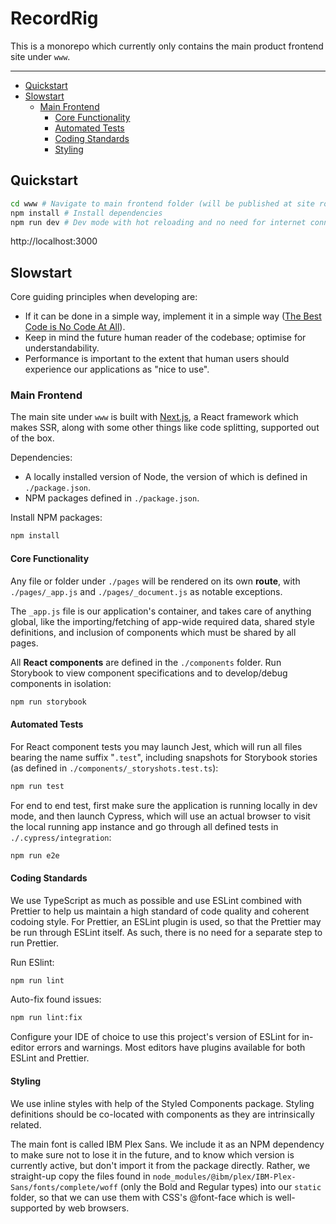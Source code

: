 # RecordRig

This is a monorepo which currently only contains the main product frontend site under `www`.

---

- [Quickstart](#quickstart)
- [Slowstart](#slowstart)
  - [Main Frontend](#main-frontend)
    - [Core Functionality](#core-functionality)
    - [Automated Tests](#automated-tests)
    - [Coding Standards](#coding-standards)
    - [Styling](#styling)

## Quickstart

```bash
cd www # Navigate to main frontend folder (will be published at site root)
npm install # Install dependencies
npm run dev # Dev mode with hot reloading and no need for internet connectivity
```

http://localhost:3000

## Slowstart

Core guiding principles when developing are: 

- If it can be done in a simple way, implement it in a simple way ([The Best Code is No Code At All](http://blog.codinghorror.com/the-best-code-is-no-code-at-all/)).
- Keep in mind the future human reader of the codebase; optimise for understandability.
- Performance is important to the extent that human users should experience our applications as "nice to use".

### Main Frontend

The main site under `www` is built with [Next.js](https://github.com/zeit/next.js/), a React framework which makes SSR, along with some other things like code splitting, supported out of the box.

Dependencies: 
- A locally installed version of Node, the version of which is defined in `./package.json`.
- NPM packages defined in `./package.json`.

Install NPM packages: 

```bash
npm install
```

#### Core Functionality

Any file or folder under `./pages` will be rendered on its own **route**, with `./pages/_app.js` and `./pages/_document.js` as notable exceptions.

The `_app.js` file is our application's container, and takes care of anything global, like the importing/fetching of app-wide required data, shared style definitions, and inclusion of components which must be shared by all pages. 

All **React components** are defined in the `./components` folder. Run Storybook to view component specifications and to develop/debug components in isolation:

```bash
npm run storybook
```

#### Automated Tests

For React component tests you may launch Jest, which will run all files bearing the name suffix "`.test`", including snapshots for Storybook stories (as defined in `./components/_storyshots.test.ts`):

```bash
npm run test
```

For end to end test, first make sure the application is running locally in dev mode, and then launch Cypress, which will use an actual browser to visit the local running app instance and go through all defined tests in `./.cypress/integration`:

```bash
npm run e2e
```

#### Coding Standards

We use TypeScript as much as possible and use ESLint combined with Prettier to help us maintain a high standard of code quality and coherent codoing style. For Prettier, an ESLint plugin is used, so that the Prettier may be run through ESLint itself. As such, there is no need for a separate step to run Prettier.

Run ESlint:

```bash
npm run lint
```

Auto-fix found issues:

```bash
npm run lint:fix
```

Configure your IDE of choice to use this project's version of ESLint for in-editor errors and warnings. Most editors have plugins available for both ESLint and Prettier.

#### Styling

We use inline styles with help of the Styled Components package. Styling definitions should be co-located with components as they are intrinsically related.

The main font is called IBM Plex Sans. We include it as an NPM dependency to make sure not to lose it in the future, and to know which version is currently active, but don't import it from the package directly. Rather, we straight-up copy the files found in `node_modules/@ibm/plex/IBM-Plex-Sans/fonts/complete/woff` (only the Bold and Regular types) into our `static` folder, so that we can use them with CSS's @font-face which is well-supported by web browsers.

